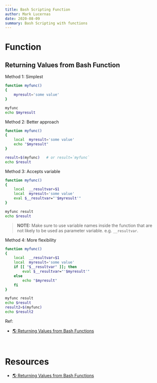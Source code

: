 ```yaml
---
title: Bash Scripting Function
author: Mark Lucernas
date: 2020-08-09
summary: Bash Scripting with functions
---
```



# Function

## Returning Values from Bash Function

Method 1: Simplest

```sh
function myfunc()
{
    myresult='some value'
}

myfunc
echo $myresult
```

Method 2: Better approach

```sh
function myfunc()
{
    local  myresult='some value'
    echo "$myresult"
}

result=$(myfunc)   # or result=`myfunc`
echo $result
```

Method 3: Accepts variable

```sh
function myfunc()
{
    local  __resultvar=$1
    local  myresult='some value'
    eval $__resultvar="'$myresult'"
}

myfunc result
echo $result
```

> **NOTE:** Make sure to use variable names inside the function that are not
likely to be used as parameter variable. e.g. `__resultvar`.

Method 4: More flexibility

```sh
function myfunc()
{
    local  __resultvar=$1
    local  myresult='some value'
    if [[ "$__resultvar" ]]; then
        eval $__resultvar="'$myresult'"
    else
        echo "$myresult"
    fi
}

myfunc result
echo $result
result2=$(myfunc)
echo $result2
```

Ref:

- [🌎 Returning Values from Bash Functions](https://www.linuxjournal.com/content/return-values-bash-functions#:~:text=The%20simplest%20way%20to%20return%20a%20value%20from,the%20global%20variable%20myresult%20to%20the%20function%20result.)

<br>

# Resources

- [🌎 Returning Values from Bash Functions](https://www.linuxjournal.com/content/return-values-bash-functions#:~:text=The%20simplest%20way%20to%20return%20a%20value%20from,the%20global%20variable%20myresult%20to%20the%20function%20result.)

